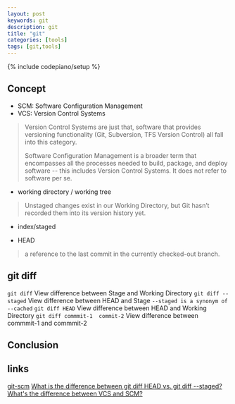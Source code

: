 ```yaml
---
layout: post
keywords: git
description: git
title: "git"
categories: [tools]
tags: [git,tools]
---
```

{% include codepiano/setup %}

## Concept

* SCM: Software Configuration Management
* VCS: Version Control Systems

> Version Control Systems are just that, software that provides versioning functionality (Git, Subversion, TFS Version Control) all fall into this category.
>
> Software Configuration Management is a broader term that encompasses all the processes needed to build, package, and deploy software -- this includes Version Control Systems. It does not refer to software per se.

* working directory / working tree

> Unstaged changes exist in our Working Directory, but Git hasn’t recorded them into its version history yet.

* index/staged

* HEAD

> a reference to the last commit in the currently checked-out branch.

## git diff

`git diff`  View difference between Stage and Working Directory
`git diff --staged` View difference between HEAD and Stage  `--staged is a synonym of --cached`
`git diff HEAD`  View difference between HEAD and Working Directory
`git diff commmit-1  commit-2` View difference between commmit-1 and commmit-2 

## Conclusion

## links

[git-scm](https://git-scm.com/about)
[What is the difference between git diff HEAD vs. git diff --staged?](https://stackoverflow.com/questions/16562121/what-is-the-difference-between-git-diff-head-vs-git-diff-staged)
[What's the difference between VCS and SCM?](https://stackoverflow.com/questions/4127425/whats-the-difference-between-vcs-and-scm)
